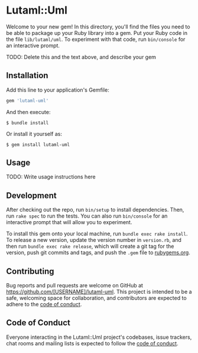 # Lutaml::Uml

Welcome to your new gem! In this directory, you'll find the files you need to be able to package up your Ruby library into a gem. Put your Ruby code in the file `lib/lutaml/uml`. To experiment with that code, run `bin/console` for an interactive prompt.

TODO: Delete this and the text above, and describe your gem

## Installation

Add this line to your application's Gemfile:

```ruby
gem 'lutaml-uml'
```

And then execute:

    $ bundle install

Or install it yourself as:

    $ gem install lutaml-uml

## Usage

TODO: Write usage instructions here

## Development

After checking out the repo, run `bin/setup` to install dependencies. Then, run `rake spec` to run the tests. You can also run `bin/console` for an interactive prompt that will allow you to experiment.

To install this gem onto your local machine, run `bundle exec rake install`. To release a new version, update the version number in `version.rb`, and then run `bundle exec rake release`, which will create a git tag for the version, push git commits and tags, and push the `.gem` file to [rubygems.org](https://rubygems.org).

## Contributing

Bug reports and pull requests are welcome on GitHub at https://github.com/[USERNAME]/lutaml-uml. This project is intended to be a safe, welcoming space for collaboration, and contributors are expected to adhere to the [code of conduct](https://github.com/[USERNAME]/lutaml-uml/blob/master/CODE_OF_CONDUCT.md).


## Code of Conduct

Everyone interacting in the Lutaml::Uml project's codebases, issue trackers, chat rooms and mailing lists is expected to follow the [code of conduct](https://github.com/[USERNAME]/lutaml-uml/blob/master/CODE_OF_CONDUCT.md).
